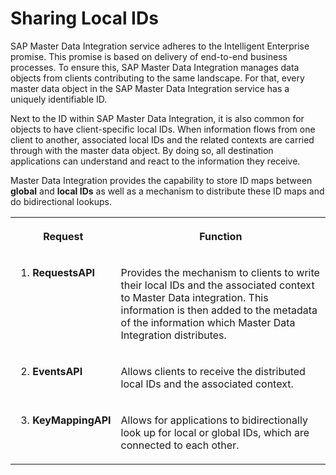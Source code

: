 <!-- loio0b5ce707b4b148fba92cd62843d86cc3 -->

# Sharing Local IDs

SAP Master Data Integration service adheres to the Intelligent Enterprise promise. This promise is based on delivery of end-to-end business processes. To ensure this, SAP Master Data Integration manages data objects from clients contributing to the same landscape. For that, every master data object in the SAP Master Data Integration service has a uniquely identifiable ID.

Next to the ID within SAP Master Data Integration, it is also common for objects to have client-specific local IDs. When information flows from one client to another, associated local IDs and the related contexts are carried through with the master data object. By doing so, all destination applications can understand and react to the information they receive.

Master Data Integration provides the capability to store ID maps between **global** and **local IDs** as well as a mechanism to distribute these ID maps and do bidirectional lookups.


<table>
<tr>
<th valign="top">

Request

</th>
<th valign="top">

Function

</th>
</tr>
<tr>
<td valign="top">

1. **RequestsAPI** 

</td>
<td valign="top">

Provides the mechanism to clients to write their local IDs and the associated context to Master Data integration. This information is then added to the metadata of the information which Master Data Integration distributes.

</td>
</tr>
<tr>
<td valign="top">

2. **EventsAPI** 

</td>
<td valign="top">

Allows clients to receive the distributed local IDs and the associated context.

</td>
</tr>
<tr>
<td valign="top">

3. **KeyMappingAPI** 

</td>
<td valign="top">

Allows for applications to bidirectionally look up for local or global IDs, which are connected to each other.

</td>
</tr>
</table>

